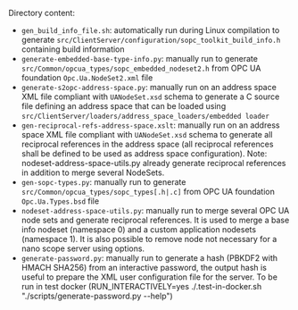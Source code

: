 Directory content:
  - `gen_build_info_file.sh`: automatically run during Linux compilation to generate `src/ClientServer/configuration/sopc_toolkit_build_info.h` containing build information
  - `generate-embedded-base-type-info.py`: manually run to generate `src/Common/opcua_types/sopc_embedded_nodeset2.h` from OPC UA foundation `Opc.Ua.NodeSet2.xml` file
  - `generate-s2opc-address-space.py`: manually run on an address space XML file compliant with `UANodeSet.xsd` schema to generate a C source file defining an address space that can be loaded using `src/ClientServer/loaders/address_space_loaders/embedded loader`
  - `gen-reciprocal-refs-address-space.xslt`: manually run on an address space XML file compliant with `UANodeSet.xsd` schema to generate all reciprocal references in the address space (all reciprocal references shall be defined to be used as address space configuration). Note: nodeset-address-space-utils.py already generate reciprocal references in addition to merge several NodeSets.
  - `gen-sopc-types.py`: manually run to generate `src/Common/opcua_types/sopc_types[.h|.c]` from OPC UA foundation `Opc.Ua.Types.bsd` file
  - `nodeset-address-space-utils.py`: manually run to merge several OPC UA node sets and generate reciprocal references. It is used to merge a base info nodeset (namespace 0) and a custom application nodesets (namespace 1). It is also possible to remove node not necessary for a nano scope server using options.
   - `generate-password.py`: manually run to generate a hash (PBKDF2 with HMACH SHA256) from an interactive password, the output hash is useful to prepare the XML user configuration file for the server. To be run in test docker (RUN_INTERACTIVELY=yes ./.test-in-docker.sh "./scripts/generate-password.py --help") 
